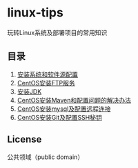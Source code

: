 # linux-tips
玩转Linux系统及部署项目的常用知识

## 目录

1. [安装系统和软件源配置](docs/software-sources.md)
2. [CentOS安装FTP服务](docs/vsftp.md)
3. [安装JDK](docs/install-jdk.md)
4. [CentOS安装Maven和配置问题的解决办法](docs/install-maven.md)
5. [CentOS安装mysql及配置远程连接](docs/install-mysql.md)
6. [CentOS安装Git及配置SSH秘钥](docs/install-git.md)

## License

公共领域（public domain）

